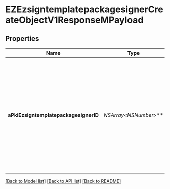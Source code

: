 # EZEzsigntemplatepackagesignerCreateObjectV1ResponseMPayload

## Properties
Name | Type | Description | Notes
------------ | ------------- | ------------- | -------------
**aPkiEzsigntemplatepackagesignerID** | **NSArray&lt;NSNumber*&gt;*** | An array of unique IDs representing the object that were requested to be created.  They are returned in the same order as the array containing the objects to be created that was sent in the request. | 

[[Back to Model list]](../README.md#documentation-for-models) [[Back to API list]](../README.md#documentation-for-api-endpoints) [[Back to README]](../README.md)


